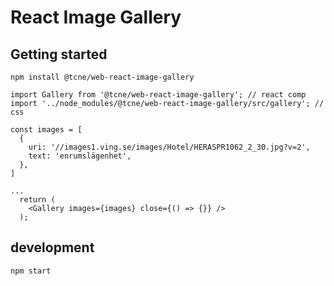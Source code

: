 React Image Gallery
===

## Getting started

```
npm install @tcne/web-react-image-gallery

import Gallery from '@tcne/web-react-image-gallery'; // react comp
import '../node_modules/@tcne/web-react-image-gallery/src/gallery'; // css

const images = [
  {
    uri: '//images1.ving.se/images/Hotel/HERASPR1062_2_30.jpg?v=2',
    text: 'enrumslägenhet',
  },
]

...
  return (
    <Gallery images={images} close={() => {}} />
  );
```

## development
```
npm start
```
